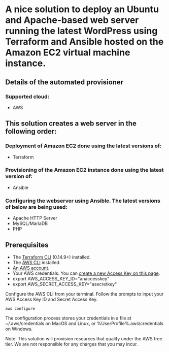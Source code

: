 # A nice solution to deploy an Ubuntu and Apache-based web server running the latest WordPress using Terraform and Ansible hosted on the Amazon EC2 virtual machine instance.
## Details of the automated provisioner
### Supported cloud: 
- AWS
## This solution creates a web server in the following order: 
### Deployment of Amazon EC2 done using the latest versions of: 
- Terraform
### Provisioning of the Amazon EC2 instance done using the latest version of: 
- Ansible
### Configuring the webserver using Ansible. The latest versions of below are being used: 
- Apache HTTP Server
- MySQL/MariaDB
- PHP
## Prerequisites
- The  [Terraform CLI](https://learn.hashicorp.com/tutorials/terraform/install-cli?in=terraform/aws-get-started)  (0.14.9+) installed.
- The  [AWS CLI](https://docs.aws.amazon.com/cli/latest/userguide/install-cliv2.html)  installed.
- [An AWS account](https://aws.amazon.com/free/).
- Your AWS credentials. You can  [create a new Access Key on this page](https://console.aws.amazon.com/iam/home?#/security_credentials).
- export AWS_ACCESS_KEY_ID="anaccesskey"
- export AWS_SECRET_ACCESS_KEY="asecretkey"

Configure the AWS CLI from your terminal. Follow the prompts to input your AWS Access Key ID and Secret Access Key.

```terminal
aws configure
```
The configuration process stores your credentials in a file at ~/.aws/credentials on MacOS and Linux, or %UserProfile%\.aws\credentials on Windows.

Note: This solution will provision resources that qualify under the AWS free tier. We are not responsible for any charges that you may incur.
